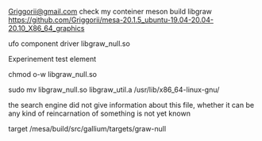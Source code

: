 Griggorii@gmail.com check my conteiner meson build libgraw https://github.com/Griggorii/mesa-20.1.5_ubuntu-19.04-20.04-20.10_X86_64_graphics

ufo component driver libgraw_null.so

Experinement test element 

chmod o-w libgraw_null.so

sudo mv libgraw_null.so libgraw_util.a /usr/lib/x86_64-linux-gnu/


the search engine did not give information about this file, whether it can be any kind of reincarnation of something is not yet known

target /mesa/build/src/gallium/targets/graw-null
